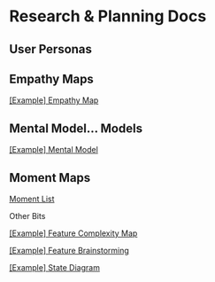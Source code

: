 # Research & Planning Docs

## User Personas

## Empathy Maps

[[Example] Empathy Map](https://realtimeboard.com/app/board/o9J_kzONgu0=/)

## Mental Model... Models

[[Example] Mental Model](https://realtimeboard.com/app/board/o9J_kzOKUAo=/)

## Moment Maps

[Moment List](https://realtimeboard.com/app/board/o9J_kzTk9-s=/)

Other Bits

[[Example] Feature Complexity Map](https://realtimeboard.com/app/board/o9J_kzOKosg=/)

[[Example] Feature Brainstorming](https://realtimeboard.com/app/board/o9J_kzJaWfA=/)

[[Example] State Diagram](https://realtimeboard.com/app/board/o9J_kzOKbww=/)

